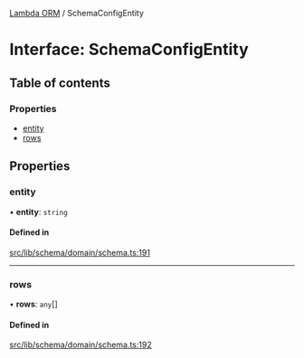 [Lambda ORM](../README.md) / SchemaConfigEntity

# Interface: SchemaConfigEntity

## Table of contents

### Properties

- [entity](SchemaConfigEntity.md#entity)
- [rows](SchemaConfigEntity.md#rows)

## Properties

### entity

• **entity**: `string`

#### Defined in

[src/lib/schema/domain/schema.ts:191](https://github.com/FlavioLionelRita/lambdaorm/blob/cf45f081/src/lib/schema/domain/schema.ts#L191)

___

### rows

• **rows**: `any`[]

#### Defined in

[src/lib/schema/domain/schema.ts:192](https://github.com/FlavioLionelRita/lambdaorm/blob/cf45f081/src/lib/schema/domain/schema.ts#L192)
